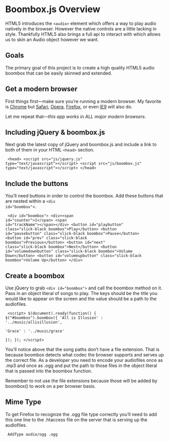 Boombox.js Overview
===================

HTML5 introduces the <code>&lt;audio&gt;</code> element which offers a way to play audio natively
in the browser. However the native controls are a little lacking in style.
Thankfully HTML5 also brings a full api to interact with which allows us to skin
an Audio object however we want.

Goals
-----

The primary goal of this project is to create a high quality HTML5 audio boombox
that can be easily skinned and extended.

Get a modern browser
--------------------

First things first—make sure you&rsquo;re running a modern browser. My favorite is
[Chrome](http://www.google.com/chrome) but [Safari](http://www.apple.com/safari/download/), [Opera](http://www.opera.com/mobile/download/versions/), [Firefox](http://www.mozilla.com/en-US/firefox/new/), or even [IE9](http://windows.microsoft.com/en-US/internet-explorer/downloads/ie-9/worldwide-languages) will also do. 

Let me repeat that&mdash;*_this app works in ALL major modern browsers_*.

Including jQuery & boombox.js
-----------------------------

Next grab the latest copy of jQuery and boombox.js and include a link to both of
them in your HTML <code>&lt;head&gt;</code> section.

<code><pre>
&lt;head&gt;
     &lt;script src="js/jquery.js" type="text/javascript"&gt;&lt;/script&gt;
     &lt;script src="js/boombox.js" type="text/javascript"&gt;&lt;/script&gt;
&lt;/head&gt;
</pre></code>

Include the buttons
-------------------

You&rsquo;ll need buttons in order to control the boombox. Add these buttons that are
nested within a <code>&lt;div id="boombox"&lt;</code>.

<code><pre>
&lt;div id="boombox"&gt; 
      &lt;div&gt;&lt;span id="counter"&gt;1&lt;/span&gt; &lt;span id="trackName"&gt;&lt;/span&gt;&lt;/div&gt; 
      &lt;button id="playbutton" class="slick-black boombox"&gt;Play&lt;/button&gt; 
      &lt;button id="pausebutton" class="slick-black boombox"&gt;Pause&lt;/button&gt; 
      &lt;button id="prev" class="slick-black boombox"&gt;Previous&lt;/button&gt; 
      &lt;button id="next" class="slick-black boombox"&gt;Next&lt;/button&gt; 
      &lt;button id="volumedownbutton" class="slick-black boombox"&gt;Volume Down&lt;/button&gt; 
      &lt;button id="volumeupbutton" class="slick-black boombox"&gt;Volume Up&lt;/button&gt; 
&lt;/div&gt;
</pre></code>

Create a boombox
----------------

Use jQuery to grab <code>&lt;div id="boombox"&gt;</code> and call the boombox method on it. Pass in
  an object literal of songs to play. The keys should be the title you would
  like to appear on the screen and the value should be a path to the audiofiles.

<code><pre>
&lt;script&gt; 
  $(document).ready(function() {
    $("#boombox").boombox({
      'All is Illusion' : '../music/allisillusion',  
      'Grace' : '../music/grace'  
    });
  });
&lt;/script&gt; 
</pre></code>

You&rsquo;ll notice above that the song paths don&rsquo;t have a file extension. That is
because boombox detects what codec the browser supports and serves up the
correct file. As a developer you need to encode your audiofiles once as .mp3 and
once as .ogg and put the path to those files in the object literal that is
passed into the boombox function.

Remember to not use the file extensions because those will be added by boombox()
to work on a per browser basis. 

Mime Type
---------

To get Firefox to recognize the .ogg file type correctly you&rsquo;ll need to add
this one line to the .htaccess file on the server that is serving up the
audiofiles.

<code><pre>
  AddType audio/ogg .ogg
</pre></code>

